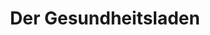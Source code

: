 ---
title: "Der Gesundheitsladen"
url: /seekirchen-am-wallersee/der-gesundheitsladen/
shop: Supermarkt
---